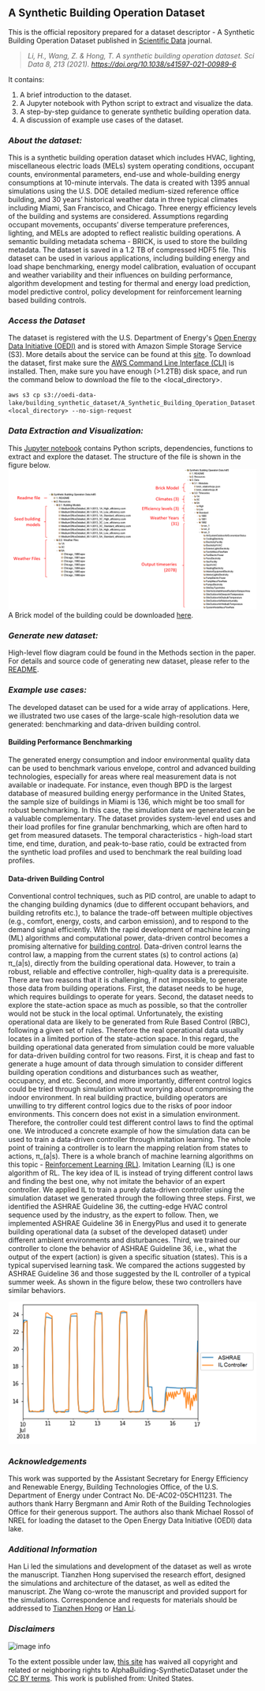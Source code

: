 ## A Synthetic Building Operation Dataset


This is the official repository prepared for a dataset descriptor - A Synthetic Building Operation Dataset published in [Scientific Data](https://www.nature.com/sdata/) journal. 
> *Li, H., Wang, Z. & Hong, T. A synthetic building operation dataset. Sci Data 8, 213 (2021). https://doi.org/10.1038/s41597-021-00989-6*

It contains:
1. A brief introduction to the dataset.
2. A Jupyter notebook with Python script to extract and visualize the data.
3. A step-by-step guidance to generate synthetic building operation data.
3. A discussion of example use cases of the dataset. 


### ***About the dataset:***
This is a synthetic building operation dataset which includes HVAC, lighting, miscellaneous electric loads (MELs) system operating conditions, occupant counts, environmental parameters, end-use and whole-building energy consumptions at 10-minute intervals. The data is created with 1395 annual simulations using the U.S. DOE detailed medium-sized reference office building, and 30 years’ historical weather data in three typical climates including Miami, San Francisco, and Chicago. Three energy efficiency levels of the building and systems are considered. Assumptions regarding occupant movements, occupants’ diverse temperature preferences, lighting, and MELs are adopted to reflect realistic building operations. A semantic building metadata schema - BRICK, is used to store the building metadata. The dataset is saved in a 1.2 TB of compressed HDF5 file. This dataset can be used in various applications, including building energy and load shape benchmarking, energy model calibration, evaluation of occupant and weather variability and their influences on building performance, algorithm development and testing for thermal and energy load prediction, model predictive control, policy development for reinforcement learning based building controls.


### ***Access the Dataset***
The dataset is registered with the U.S. Department of Energy's [Open Energy Data Initiative (OEDI)](https://data.openei.org/submissions/2977) and is stored with Amazon Simple Storage Service (S3). More details about the service can be found at this [site](https://registry.opendata.aws/oedi-data-lake/). To download the dataset, first make sure the [AWS Command Line Interface (CLI)](https://aws.amazon.com/cli/) is installed. Then, make sure you have enough (>1.2TB) disk space, and run the command below to download the file to the <local_directory\>.
```
aws s3 cp s3://oedi-data-lake/building_synthetic_dataset/A_Synthetic_Building_Operation_Dataset.h5 <local_directory> --no-sign-request
```

### ***Data Extraction and Visualization:***

This [Jupyter notebook](https://github.com/LBNL-ETA/AlphaBuilding-SyntheticDataset/blob/master/A%20Synthetic%20Operation%20Dataset.ipynb) contains Python scripts, dependencies, functions to extract and explore the dataset. The structure of the file is shown in the figure below.
![image info](https://raw.githubusercontent.com/LBNL-ETA/AlphaBuilding-SyntheticDataset/gh-pages/file_structure.png)
A Brick model of the building could be downloaded [here](https://raw.githubusercontent.com/LBNL-ETA/AlphaBuilding-SyntheticDataset/gh-pages/brick_relationhsips.ttl).

### ***Generate new dataset:***
High-level flow diagram could be found in the Methods section in the paper. 
For details and source code of generating new dataset, please refer to the [README](https://github.com/LBNL-ETA/AlphaBuilding-SyntheticDataset#generate-synthetic-building-operation-data). 

### ***Example use cases:***
The developed dataset can be used for a wide array of applications. Here, we illustrated two use cases of the large-scale high-resolution data we generated: benchmarking and data-driven building control.

#### Building Performance Benchmarking
The generated energy consumption and indoor environmental quality data can be used to benchmark various envelope, control and advanced building technologies, especially for areas where real measurement data is not available or inadequate. For instance, even though BPD is the largest database of measured building energy performance in the United States, the sample size of buildings in Miami is 136, which might be too small for robust benchmarking. In this case, the simulation data we generated can be a valuable complementary. The dataset provides system-level end uses and their load profiles for fine granular benchmarking, which are often hard to get from measured datasets. The temporal characteristics - high-load start time, end time, duration, and peak-to-base ratio, could be extracted from the synthetic load profiles and used to benchmark the real building load profiles.


#### Data-driven Building Control
Conventional control techniques, such as PID control, are unable to adapt to the changing building dynamics (due to different occupant behaviors, and building retrofits etc.), to balance the trade-off between multiple objectives (e.g., comfort, energy, costs, and carbon emission), and to respond to the demand signal efficiently. With the rapid development of machine learning (ML) algorithms and computational power, data-driven control becomes a promising alternative for [building control][1]. 
Data-driven control learns the control law, a mapping from the current states (s) to control actions (a) π_(a|s), directly from the building operational data. However, to train a robust, reliable and effective controller, high-quality data is a prerequisite. There are two reasons that it is challenging, if not impossible, to generate those data from building operations. First, the dataset needs to be huge, which requires buildings to operate for years. Second, the dataset needs to explore the state-action space as much as possible, so that the controller would not be stuck in the local optimal. Unfortunately, the existing operational data are likely to be generated from Rule Based Control (RBC), following a given set of rules. Therefore the real operational data usually locates in a limited portion of the state-action space. In this regard, the building operational data generated from simulation could be more valuable for data-driven building control for two reasons. First, it is cheap and fast to generate a huge amount of data through simulation to consider different building operation conditions and disturbances such as weather, occupancy, and etc. Second, and more importantly, different control logics could be tried through simulation without worrying about compromising the indoor environment. In real building practice, building operators are unwilling to try different control logics due to the risks of poor indoor environments. This concern does not exist in a simulation environment. Therefore, the controller could test different control laws to find the optimal one. 
We introduced a concrete example of how the simulation data can be used to train a data-driven controller through imitation learning. The whole point of training a controller is to learn the mapping relation from states to actions, π_(a|s). There is a whole branch of machine learning algorithms on this topic - [Reinforcement Learning (RL)][2]. Imitation Learning (IL) is one algorithm of RL. The key idea of IL is instead of trying different control laws and finding the best one, why not imitate the behavior of an expert controller. We applied IL to train a purely data-driven controller using the simulation dataset we generated through the following three steps. First, we identified the ASHRAE Guideline 36, the cutting-edge HVAC control sequence used by the industry, as the expert to follow. Then, we implemented ASHRAE Guideline 36 in EnergyPlus and used it to generate building operational data (a subset of the developed dataset) under different ambient environments and disturbances. Third, we trained our controller to clone the behavior of ASHRAE Guideline 36, i.e., what the output of the expert (action) is given a specific situation (states). This is a typical supervised learning task. We compared the actions suggested by ASHRAE Guideline 36 and those suggested by the IL controller of a typical summer week. As shown in the figure below, these two controllers have similar behaviors. 

![image info](https://raw.githubusercontent.com/LBNL-ETA/AlphaBuilding-SyntheticDataset/gh-pages/example.png)

[1]: https://www.sciencedirect.com/science/article/pii/S0378778819337879

[2]: https://www.sciencedirect.com/science/article/abs/pii/S0306261920305481


### ***Acknowledgements***
This work was supported by the Assistant Secretary for Energy Efficiency and Renewable Energy, Building Technologies Office, of the U.S. Department of Energy under Contract No. DE-AC02-05CH11231. The authors thank Harry Bergmann and Amir Roth of the Building Technologies Office for their generous support. The authors also thank Michael Rossol of NREL for loading the dataset to the Open Energy Data Initiative (OEDI) data lake.

### ***Additional Information***
Han Li led the simulations and development of the dataset as well as wrote the manuscript. Tianzhen Hong supervised the research effort, designed the simulations and architecture of the dataset, as well as edited the manuscript. Zhe Wang co-wrote the manuscript and provided support for the simulations. Correspondence and requests for materials should be addressed to [Tianzhen Hong](mailto:thong@lbl.gov) or [Han Li](mailto:hanli@lbl.gov).

### ***Disclaimers***
![image info](https://i.creativecommons.org/l/by/4.0/88x31.png) 

To the extent possible under law, [this site](https://lbnl-eta.github.io/AlphaBuilding-SyntheticDataset/) has waived all copyright and related or neighboring rights to AlphaBuilding-SyntheticDataset under the [CC BY terms](https://creativecommons.org/publicdomain/zero/1.0/). This work is published from: United States.


<!-- ### Markdown

Markdown is a lightweight and easy-to-use syntax for styling your writing. It includes conventions for

```markdown
Syntax highlighted code block

# Header 1
## Header 2
### Header 3

- Bulleted
- List

1. Numbered
2. List

**Bold** and _Italic_ and `Code` text

[Link](url) and ![Image](src)
```

For more details see [GitHub Flavored Markdown](https://guides.github.com/features/mastering-markdown/).

### Jekyll Themes

Your Pages site will use the layout and styles from the Jekyll theme you have selected in your [repository settings](https://github.com/tsbyq/Synthetic_Operation_Data/settings). The name of this theme is saved in the Jekyll `_config.yml` configuration file.

### Support or Contact

Having trouble with Pages? Check out our [documentation](https://docs.github.com/categories/github-pages-basics/) or [contact support](https://github.com/contact) and we’ll help you sort it out.
 -->
